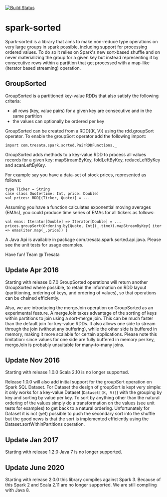 [![Build Status](https://api-staging.travis-ci.com/tresata/spark-sorted.svg?branch=master)](https://staging.travis-ci.com/tresata/spark-sorted)

# spark-sorted
Spark-sorted is a library that aims to make non-reduce type operations on very large groups in spark possible, including support for processing ordered values.  To do so it relies on Spark's new sort-based shuffle and on never materializing the group for a given key but instead representing it by consecutive rows within a partition that get processed with a map-like (iterator based streaming) operation.

## GroupSorted
GroupSorted is a partitioned key-value RDDs that also satisfy the following criteria:
* all rows (key, value pairs) for a given key are consecutive and in the same partition
* the values can optionally be ordered per key

GroupSorted can be created from a RDD[(K, V)] using the rdd.groupSort operator. To enable the groupSort operator add the following import:
```
import com.tresata.spark.sorted.PairRDDFunctions._
```

GroupSorted adds methods to a key-value RDD to process all values records for a given key: mapStreamByKey, foldLeftByKey, reduceLeftByKey and scanLeftByKey.

For example say you have a data-set of stock prices, represented as follows:
```
type Ticker = String
case class Quote(time: Int, price: Double)
val prices: RDD[(Ticker, Quote)] = ...
```
Assuming you have a function calculates exponential moving averages (EMAs), you could produce time series of EMAs for all tickers as follows:
```
val emas: Iterator[Double] => Iterator[Double] = ...
prices.groupSort(Ordering.by[Quote, Int](_.time)).mapStreamByKey{ iter => emas(iter.map(_.price)) }
```

A Java Api is available in package com.tresata.spark.sorted.api.java. Please see the unit tests for usage examples.

Have fun!
Team @ Tresata

## Update Apr 2016

Starting with release 0.7.0 GroupSorted operations will return another GroupSorted where possible, to retain the information on RDD layout (partitioning, ordering of keys, and ordering of values), so that operations can be chained efficiently.

Also, we are introducing the mergeJoin operation on GroupSorted as an experimental feature. A mergeJoin takes advantage of the sorting of keys within partitions to join using a sort-merge join. This can be much faster than the default join for key-value RDDs. It also allows one side to stream through the join (without any buffering), while the other side is buffered in memory, making it more scalable for certain applications. Please note this limitation: since values for one side are fully buffered in memory per key, mergeJoin is probably unsuitable for many-to-many joins.

## Update Nov 2016

Starting with release 1.0.0 Scala 2.10 is no longer supported.

Release 1.0.0 will also add initial support for the groupSort operation on Spark SQL Dataset. For Dataset the design of groupSort is kept very simple: it only works for a key-value Dataset (```Dataset[(K, V)]```) with the grouping by key and sorting by value per key. To sort by anything other than the natural ordering of the values simply do a transformation on the values (see unit tests for examples) to get back to a natural ordering. Unfortunately for Dataset it is not (yet) possible to push the secondary sort into the shuffle but the good news is that the sort is implemented efficiently using the Dataset.sortWithinPartitions operation.

## Update Jan 2017

Starting with release 1.2.0 Java 7 is no longer supported.

## Update June 2020

Starting with release 2.0.0 this library compiles against Spark 3. Because of this Spark 2 and Scala 2.11 are no longer supported. We are still compiling with Java 8.

